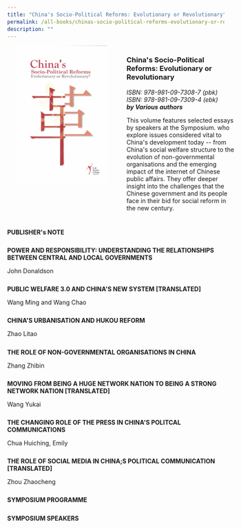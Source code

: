 ```yaml
---
title: "China's Socio-Political Reforms: Evolutionary or Revolutionary"
permalink: /all-books/chinas-socio-political-reforms-evolutionary-or-revolutionary/
description: ""
---
```

<style>

	
.grid-container {
	display: grid;
	grid-template-columns: 50% 50%;
	grid-gap: 5%
	}
	
img {
		object-fit: contain;
		width: 100%;
		height: 80%;
	}	

.chapter-divider {
	margin-top: 5%;
	}	
	
.back a
{
	color: #9f2943;
	font-weight: bold;
	
}	

.bigger {
	font-size: 20px;
	
	}	

</style>


<div class="grid-container">
	<div class="grid-child"><img src="/images/Books/China's%20Socio-Political%20Reforms.jpg"></div>
	<div class="grid-child">
		<h3>China's Socio-Political Reforms: Evolutionary or Revolutionary</h3>
		<i>ISBN: 978-981-09-7308-7 (pbk)</i><br>
		<i>ISBN: 978-981-09-7309-4 (ebk)</i><br>
		<b><i>by Various authors</i></b>
		<p>This volume features selected essays by speakers at the Symposium. who explore issues considered vital to China's development today -- from China's social welfare structure to the evolution of non-governmental organisations and the emerging impact of the internet of Chinese public affairs. They offer deeper insight into the challenges that the Chinese government and its people face in their bid for social reform in the new century.</p>
	</div>

</div>



<div>

<div class="chapter-divider">
<p><b>PUBLISHER's NOTE</b></p>

</div>
	
<div class="chapter-divider">
<p><b>POWER AND RESPONSIBILITY: UNDERSTANDING THE RELATIONSHIPS BETWEEN CENTRAL AND LOCAL GOVERNMENTS</b></p>
John Donaldson
</div>
	
<div class="chapter-divider">
<p><b>PUBLIC WELFARE 3.0 AND CHINA'S NEW SYSTEM [TRANSLATED] </b></p>
Wang Ming and Wang Chao
</div>
	
<div class="chapter-divider">
<p><b>CHINA'S URBANISATION AND HUKOU REFORM</b></p>
Zhao Litao
</div>
	
<div class="chapter-divider">
<p><b>THE ROLE OF NON-GOVERNMENTAL ORGANISATIONS IN CHINA</b></p>
Zhang Zhibin
</div>
	
<div class="chapter-divider">
<p><b>MOVING FROM BEING A HUGE NETWORK NATION TO BEING A STRONG NETWORK NATION [TRANSLATED]</b></p>
Wang Yukai
</div>
	
<div class="chapter-divider">
<p><b>THE CHANGING ROLE OF THE PRESS IN CHINA'S POLITCAL COMMUNICATIONS</b></p>
Chua Huiching, Emily
</div>
	
<div class="chapter-divider">
<p><b>THE ROLE OF SOCIAL MEDIA IN CHINA;S POLITICAL COMMUNICATION [TRANSLATED]</b></p>
Zhou Zhaocheng
</div>

<div class="chapter-divider">
<p><b>SYMPOSIUM PROGRAMME</b></p>

</div>
	
<div class="chapter-divider">
<p><b>SYMPOSIUM SPEAKERS</b></p>

</div>	

</div>

